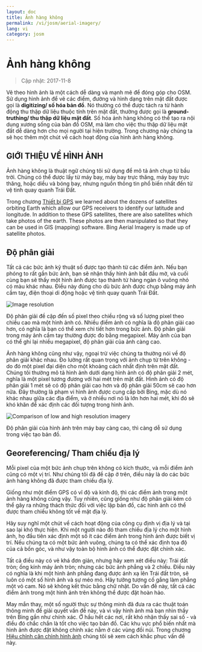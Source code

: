 ```yaml
---
layout: doc
title: Ảnh hàng không
permalink: /vi/josm/aerial-imagery/
lang: vi
category: josm
---
```


Ảnh hàng không
================

> Cập nhật: 2017-11-8  

Vẽ theo hình ảnh là một cách dễ dàng và mạnh mẽ để đóng góp cho OSM. Sử dụng hình ảnh để vẽ các điểm, đường và hình dạng trên mặt đất được gọi là **digitizing/ số hóa bản đồ**. Nó thường có thể được tách ra từ hành động thu thập dữ liệu thuộc tính trên mặt đất, thường được gọi là **ground-truthing/ thu thập dữ liệu mặt đất**. Số hóa ảnh hàng không có thể tạo ra nội dung xương sống của bản đồ OSM, mà làm cho việc thu thập dữ liệu mặt đất dễ dàng hơn cho mọi người tại hiện trường. Trong chương này chúng ta sẽ học thêm một chút về cách hoạt động của hình ảnh hàng không.  

GIỚI THIỆU VỀ HÌNH ẢNH
-------------

Ảnh hàng không là thuật ngữ chúng tôi sử dụng để mô tả ảnh chụp từ bầu trời. Chúng có thể được lấy từ máy bay, máy bay trực thăng, máy bay trực thăng, hoặc diều và bóng bay, nhưng nguồn thông tin phổ biến nhất đến từ vệ tinh quay quanh Trái Đất.  

Trong chương [Thiết bị GPS](/i/mobile-mapping/using-gps) we learned about the dozens of satellites orbiting Earth which allow our GPS receivers to identify our latitude and longitude. In addition to these GPS satellites, there are also satellites which take photos of the earth. These photos are then manipulated so that they can be used in GIS (mapping) software. Bing Aerial Imagery is made up of satellite photos.  

Độ phân giải
----------

Tất cả các bức ảnh kỹ thuật số được tạo thành từ các điểm ảnh. Nếu bạn phóng to rất gần bức ảnh, bạn sẽ nhận thấy hình ảnh bắt đầu mờ, và cuối cùng bạn sẽ thấy một hình ảnh được tạo thành từ hàng ngàn ô vuông nhỏ có màu khác nhau. Điều này đúng cho dù bức ảnh được chụp bằng máy ảnh cầm tay, điện thoại di động hoặc vệ tinh quay quanh Trái Đất.  

![Image resolution][]

Độ phân giải đề cập đến số pixel theo chiều rộng và số lượng pixel theo chiều cao mà một hình ảnh có. Nhiều điểm ảnh có nghĩa là độ phân giải cao hơn, có nghĩa là bạn có thể xem chi tiết hơn trong bức ảnh. Độ phân giải trong máy ảnh cầm tay thường được đo bằng megapixel. Máy ảnh của bạn có thể ghi lại nhiều megapixel, độ phân giải của ảnh càng cao.  

Ảnh hàng không cũng như vậy, ngoại trừ việc chúng ta thường nói về độ phân giải khác nhau. Đo lường rất quan trọng với ảnh chụp từ trên không - do đó một pixel đại diện cho một khoảng cách nhất định trên mặt đất. Chúng tôi thường mô tả hình ảnh dưới dạng hình ảnh có độ phân giải 2 mét, nghĩa là một pixel tương đương với hai mét trên mặt đất. Hình ảnh có độ phân giải 1 mét sẽ có độ phân giải cao hơn và độ phân giải 50cm sẽ cao hơn nữa. Đây thường là phạm vi hình ảnh được cung cấp bởi Bing, mặc dù nó khác nhau giữa các địa điểm, và ở nhiều nơi nó là lớn hơn hai mét, khi đó sẽ khó khăn để xác định các đối tượng trong hình ảnh.  

![Comparison of low and high resolution imagery][]

Độ phân giải của hình ảnh trên máy bay càng cao, thì càng dễ sử dụng trong việc tạo bản đồ.  

Georeferencing/ Tham chiếu địa lý
---------------

Mỗi pixel của một bức ảnh chụp trên không có kích thước, và mỗi điểm ảnh cũng có một vị trí. Như chúng tôi đã đề cập ở trên, điều này là do các bức ảnh hàng không đã được tham chiếu địa lý.  

Giống như một điểm GPS có vĩ độ và kinh độ, thì các điểm ảnh trong một ảnh hàng không cũng vậy. Tuy nhiên, cũng giống như độ phân giải kém có thể gây ra những thách thức đối với việc lập bản đồ, các hình ảnh có thể được tham chiếu không tốt về mặt địa lý.  

Hãy suy nghĩ một chút về cách hoạt động của công cụ định vị địa lý và tại sao lại khó thực hiện. Khi một người nào đó tham chiếu địa lý cho một hình ảnh, họ đầu tiên xác định một số ít các điểm ảnh trong hình ảnh được biết vị trí. Nếu chúng ta có một bức ảnh vuông, chúng ta có thể xác định tọa độ của cả bốn góc, và như vậy toàn bộ hình ảnh có thể được đặt chính xác.  

Tất cả điều này có vẻ khá đơn giản, nhưng hãy xem xét điều này: Trái đất tròn; ống kính máy ảnh tròn; nhưng các bức ảnh phẳng và 2 chiều. Điều này có nghĩa là khi một hình ảnh phẳng đang được ánh xạ lên Trái đất tròn, sẽ luôn có một số hình ảnh và sự méo mó. Hãy tưởng tượng cố gắng làm phẳng một vỏ cam. Nó sẽ không kết thúc bằng chữ nhật. Do vấn đề này, tất cả các điểm ảnh trong một hình ảnh trên không thể được đặt hoàn hảo.  

May mắn thay, một số người thực sự thông minh đã đưa ra các thuật toán thông minh để giải quyết vấn đề này, và vì vậy hình ảnh mà bạn nhìn thấy trên Bing gần như chính xác. Ở hầu hết các nơi, rất khó nhận thấy sai số - và điều đó chắc chắn là tốt cho việc tạo bản đồ. Các khu vực phổ biến nhất mà hình ảnh được đặt không chính xác nằm ở các vùng đồi núi. Trong chương [Hiệu chỉnh căn chỉnh hình ảnh](/vi/josm/correcting-imagery-offset) chúng tôi sẽ xem cách khắc phục vấn đề này.  

[Image resolution]: /images/josm/orange-resolution.png
[Comparison of low and high resolution imagery]: /images/josm/low-res-high-res.png